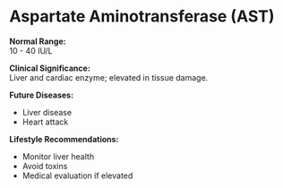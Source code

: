 # Aspartate Aminotransferase (AST)

**Normal Range:**  
10 - 40 IU/L

**Clinical Significance:**  
Liver and cardiac enzyme; elevated in tissue damage.

**Future Diseases:**  
- Liver disease  
- Heart attack

**Lifestyle Recommendations:**  
- Monitor liver health  
- Avoid toxins  
- Medical evaluation if elevated
